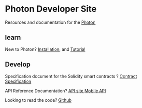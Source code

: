 # Photon Developer Site
Resources and documentation for the [Photon](https://github.com/SmartMeshFoundation/Photon)
## learn
New to Photon?  [Installation](./installation_guide.md), and  [Tutorial](./rest_api.md)

## Develop

Specification document for the Solidity smart contracts ? [Contract Specification](./contract_spec.md)

API Reference Documentation?  [API site](./rest_api.md),[Mobile API](./mobie.md)


Looking to read the code?  [Github](https://github.com/SmartMeshFoundation/Photon)

